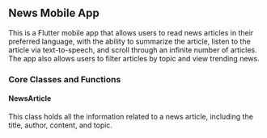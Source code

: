 ## News Mobile App

This is a Flutter mobile app that allows users to read news articles in their preferred language, with the ability to summarize the article, listen to the article via text-to-speech, and scroll through an infinite number of articles. The app also allows users to filter articles by topic and view trending news.

### Core Classes and Functions

#### NewsArticle

This class holds all the information related to a news article, including the title, author, content, and topic.

